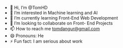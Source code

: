- 👋 Hi, I’m @TomHD
- 👀 I’m interested in Machine learning and AI
- 🌱 I’m currently learning Front-End Web Development
- 💞️ I’m looking to collaborate on Front- End Projects
- 📫 How to reach me tomdangur@gmail.com
- 😄 Pronouns: He
- ⚡ Fun fact: I am serious about work

<!---
TomHD/TomHD is a ✨ special ✨ repository because its `README.md` (this file) appears on your GitHub profile.
You can click the Preview link to take a look at your changes.
--->
